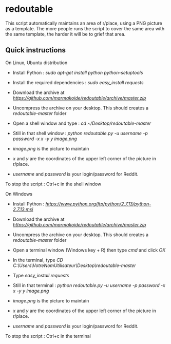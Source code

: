 # redoutable

This script automatically maintains an area of r/place, using a PNG picture as
a template. The more people runs the script to cover the same area with the same
template, the harder it will be to grief that area.


Quick instructions
------------------

On Linux, Ubuntu distribution

* Install Python : *sudo apt-get install python python-setuptools*
* Install the required dependencies : *sudo easy_install requests*
* Download the archive at *https://github.com/marmakoide/redoutable/archive/master.zip*
* Uncompress the archive on your desktop. This should creates a *redoutable-master* folder
* Open a shell window and type : *cd ~/Desktop/redoutable-master*
* Still in that shell window : *python redoutable.py -u username -p password -x x -y y image.png*

* *image.png* is the picture to maintain
* *x* and *y* are the coordinates of the upper left corner of the picture in r/place.
* *username* and *password* is your login/password for Reddit.

To stop the script : Ctrl+c in the shell window 

On Windows

* Install Python : *https://www.python.org/ftp/python/2.7.13/python-2.7.13.msi*
* Download the archive at *https://github.com/marmakoide/redoutable/archive/master.zip*
* Uncompress the archive on your desktop. This should creates a *redoutable-master* folder
* Open a terminal window (Windows key + R) then type *cmd* and click *OK*
* In the terminal, type *CD C:\Users\VotreNomUtilisateur\Desktop\redoutable-master*
* Type *easy_install requests*
* Still in that terminal : *python redoutable.py -u username -p password -x x -y y image.png*

* *image.png* is the picture to maintain
* *x* and *y* are the coordinates of the upper left corner of the picture in r/place.
* *username* and *password* is your login/password for Reddit.

To stop the script : Ctrl+c in the terminal



